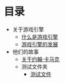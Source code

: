 # 目录

- 关于游戏引擎
  - [什么是游戏引擎](关于游戏引擎/什么是游戏引擎.md)
  - [游戏引擎的发展](关于游戏引擎/游戏引擎的发展.md)
- 他们的故事
  - [关于约翰·卡马克](他们的故事/关于约翰·卡马克.md)
  - 测试文件夹
    - [测试文件](他们的故事/测试文件夹/测试文件.md)
